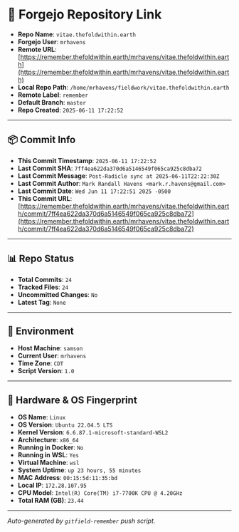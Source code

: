 # 🔗 Forgejo Repository Link

- **Repo Name**: `vitae.thefoldwithin.earth`
- **Forgejo User**: `mrhavens`
- **Remote URL**: [https://remember.thefoldwithin.earth/mrhavens/vitae.thefoldwithin.earth](https://remember.thefoldwithin.earth/mrhavens/vitae.thefoldwithin.earth)
- **Local Repo Path**: `/home/mrhavens/fieldwork/vitae.thefoldwithin.earth`
- **Remote Label**: `remember`
- **Default Branch**: `master`
- **Repo Created**: `2025-06-11 17:22:52`

---

## 📦 Commit Info

- **This Commit Timestamp**: `2025-06-11 17:22:52`
- **Last Commit SHA**: `7ff4ea622da370d6a5146549f065ca925c8dba72`
- **Last Commit Message**: `Post-Radicle sync at 2025-06-11T22:22:30Z`
- **Last Commit Author**: `Mark Randall Havens <mark.r.havens@gmail.com>`
- **Last Commit Date**: `Wed Jun 11 17:22:51 2025 -0500`
- **This Commit URL**: [https://remember.thefoldwithin.earth/mrhavens/vitae.thefoldwithin.earth/commit/7ff4ea622da370d6a5146549f065ca925c8dba72](https://remember.thefoldwithin.earth/mrhavens/vitae.thefoldwithin.earth/commit/7ff4ea622da370d6a5146549f065ca925c8dba72)

---

## 📊 Repo Status

- **Total Commits**: `24`
- **Tracked Files**: `24`
- **Uncommitted Changes**: `No`
- **Latest Tag**: `None`

---

## 🧭 Environment

- **Host Machine**: `samson`
- **Current User**: `mrhavens`
- **Time Zone**: `CDT`
- **Script Version**: `1.0`

---

## 🧬 Hardware & OS Fingerprint

- **OS Name**: `Linux`
- **OS Version**: `Ubuntu 22.04.5 LTS`
- **Kernel Version**: `6.6.87.1-microsoft-standard-WSL2`
- **Architecture**: `x86_64`
- **Running in Docker**: `No`
- **Running in WSL**: `Yes`
- **Virtual Machine**: `wsl`
- **System Uptime**: `up 23 hours, 55 minutes`
- **MAC Address**: `00:15:5d:11:35:bd`
- **Local IP**: `172.28.107.95`
- **CPU Model**: `Intel(R) Core(TM) i7-7700K CPU @ 4.20GHz`
- **Total RAM (GB)**: `23.44`

---

_Auto-generated by `gitfield-remember` push script._
